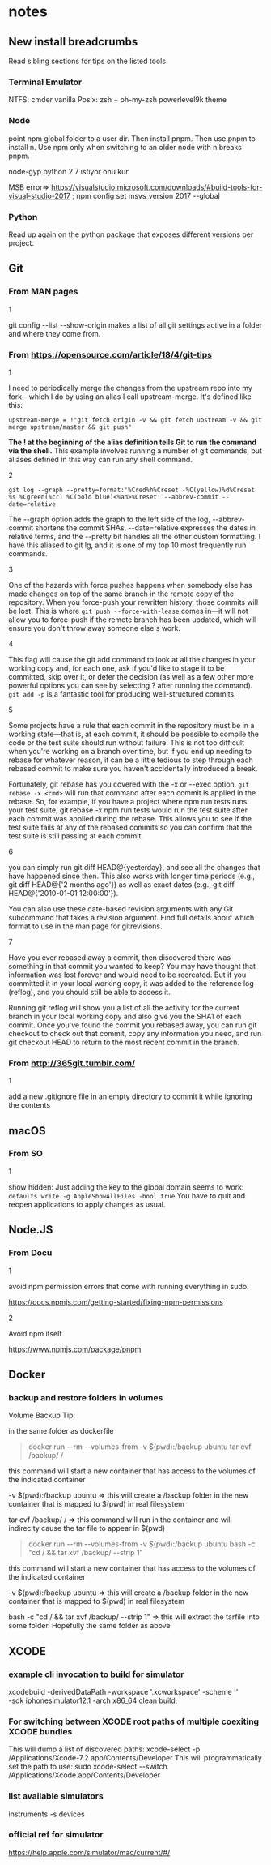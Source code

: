 # notes

## New install breadcrumbs

Read sibling sections for tips on the listed tools

### Terminal Emulator

NTFS: cmder vanilla
Posix: zsh + oh-my-zsh powerlevel9k theme

### Node

point npm global folder to a user dir. Then install pnpm. Then use pnpm to install n. Use npm only when switching to an older node with n breaks pnpm.

node-gyp python 2.7 istiyor onu kur

MSB error=>  https://visualstudio.microsoft.com/downloads/#build-tools-for-visual-studio-2017 ; npm config set msvs_version 2017 --global

### Python

Read up again on the python package that exposes different versions per project.

## Git

### From MAN pages

1

git config --list --show-origin makes a list of all git settings active in a folder and where they come from. 

### From https://opensource.com/article/18/4/git-tips

1

I need to periodically merge the changes from the upstream repo into my fork—which I do by using an alias I call upstream-merge. It's defined like this:

`upstream-merge = !"git fetch origin -v && git fetch upstream -v && git merge upstream/master && git push"`

**The ! at the beginning of the alias definition tells Git to run the command via the shell.** This example involves running a number of git commands, but aliases defined in this way can run any shell command.

2

`git log --graph --pretty=format:'%Cred%h%Creset -%C(yellow)%d%Creset %s %Cgreen(%cr) %C(bold blue)<%an>%Creset' --abbrev-commit --date=relative`

The --graph option adds the graph to the left side of the log, --abbrev-commit shortens the commit SHAs, --date=relative expresses the dates in relative terms, and the --pretty bit handles all the other custom formatting. I have this aliased to git lg, and it is one of my top 10 most frequently run commands.

3

One of the hazards with force pushes happens when somebody else has made changes on top of the same branch in the remote copy of the repository. When you force-push your rewritten history, those commits will be lost. This is where `git push --force-with-lease` comes in—it will not allow you to force-push if the remote branch has been updated, which will ensure you don't throw away someone else's work.

4

This flag will cause the git add command to look at all the changes in your working copy and, for each one, ask if you'd like to stage it to be committed, skip over it, or defer the decision (as well as a few other more powerful options you can see by selecting ? after running the command). `git add -p` is a fantastic tool for producing well-structured commits.

5

Some projects have a rule that each commit in the repository must be in a working state—that is, at each commit, it should be possible to compile the code or the test suite should run without failure. This is not too difficult when you're working on a branch over time, but if you end up needing to rebase for whatever reason, it can be a little tedious to step through each rebased commit to make sure you haven't accidentally introduced a break.

Fortunately, git rebase has you covered with the -x or --exec option. `git rebase -x <cmd>` will run that command after each commit is applied in the rebase. So, for example, if you have a project where npm run tests runs your test suite, git rebase -x npm run tests would run the test suite after each commit was applied during the rebase. This allows you to see if the test suite fails at any of the rebased commits so you can confirm that the test suite is still passing at each commit.

6

you can simply run git diff HEAD@{yesterday}, and see all the changes that have happened since then. This also works with longer time periods (e.g., git diff HEAD@{'2 months ago'}) as well as exact dates (e.g., git diff HEAD@{'2010-01-01 12:00:00'}).

You can also use these date-based revision arguments with any Git subcommand that takes a revision argument. Find full details about which format to use in the man page for gitrevisions.

7

Have you ever rebased away a commit, then discovered there was something in that commit you wanted to keep? You may have thought that information was lost forever and would need to be recreated. But if you committed it in your local working copy, it was added to the reference log (reflog), and you should still be able to access it.

Running git reflog will show you a list of all the activity for the current branch in your local working copy and also give you the SHA1 of each commit. Once you've found the commit you rebased away, you can run git checkout <SHA1> to check out that commit, copy any information you need, and run git checkout HEAD to return to the most recent commit in the branch.

### From http://365git.tumblr.com/

1

add a new .gitignore file in an empty directory to commit it while ignoring the contents

## macOS

### From SO

1

show hidden: Just adding the key to the global domain seems to work:
`defaults write -g AppleShowAllFiles -bool true`
You have to quit and reopen applications to apply changes as usual.

## Node.JS

### From Docu

1

avoid npm permission errors that come with running everything in sudo.

https://docs.npmjs.com/getting-started/fixing-npm-permissions

2

Avoid npm itself

https://www.npmjs.com/package/pnpm

## Docker

### backup and restore folders in volumes

Volume Backup Tip:

in the same folder as dockerfile
>docker run --rm --volumes-from <running docker container id> -v $(pwd):/backup ubuntu tar cvf /backup/<backup tar file name> /<folder in container to backup>

this command will start a new container that has access to the volumes of the indicated container

-v $(pwd):/backup ubuntu => this will create a /backup folder in the new container that is mapped to $(pwd) in real filesystem

tar cvf /backup/<backup tar file name> /<folder in container to backup> => this command will run in the container and will indireclty cause the tar file to appear in $(pwd)


>docker run --rm --volumes-from <running docker container id> -v $(pwd):/backup ubuntu bash -c "cd /<folder in container to restore> && tar xvf /backup/<backup tar file name> --strip 1"

this command will start a new container that has access to the volumes of the indicated container

-v $(pwd):/backup ubuntu => this will create a /backup folder in the new container that is mapped to $(pwd) in real filesystem

bash -c "cd /<folder in container to restore> && tar xvf /backup/<backup tar file name> --strip 1" => this will extract the tarfile into some folder. Hopefully the same folder as above
  
## XCODE

### example cli invocation to build for simulator
xcodebuild -derivedDataPath <some path> -workspace '<filename>.xcworkspace' -scheme '<one single scheme>' \
-sdk iphonesimulator12.1 -arch x86_64 clean build;

### For switching between XCODE root paths of multiple coexiting XCODE bundles
This will dump a list of discovered paths:
xcode-select -p  
/Applications/Xcode-7.2.app/Contents/Developer
This will programmatically set the path to use:
sudo xcode-select --switch /Applications/Xcode.app/Contents/Developer

### list available simulators
instruments -s devices

### official ref for simulator
https://help.apple.com/simulator/mac/current/#/
